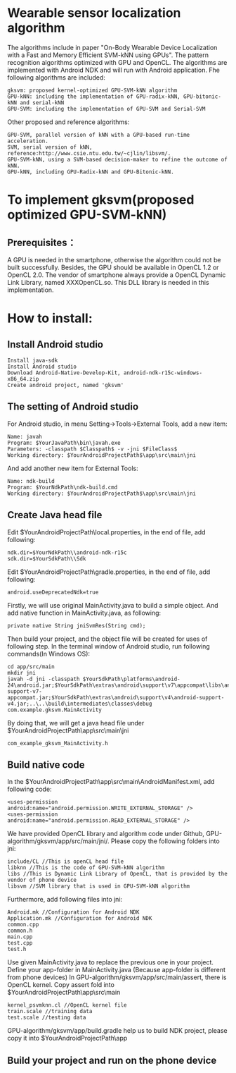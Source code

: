 # Wearable sensor localization algorithm 
The algorithms include in paper "On-Body Wearable Device Localization with a Fast and Memory Efficient SVM-kNN using GPUs". 
The pattern recognition algorithms optimized with GPU and OpenCL. The algorithms are implemented with Android NDK and will run with Android application. Fhe following algorithms are included:
```
gksvm: proposed kernel-optimized GPU-SVM-kNN algorithm
GPU-kNN: including the implementation of GPU-radix-kNN, GPU-bitonic-kNN and serial-kNN
GPU-SVM: including the implementation of GPU-SVM and Serial-SVM
```
Other proposed and reference algorithms:
```
GPU-SVM, parallel version of kNN with a GPU-based run-time acceleration. 
SVM, serial version of kNN, reference:http://www.csie.ntu.edu.tw/~cjlin/libsvm/.
GPU-SVM-kNN, using a SVM-based decision-maker to refine the outcome of kNN.
GPU-kNN, including GPU-Radix-kNN and GPU-Bitonic-kNN.

```

# To implement gksvm(proposed optimized GPU-SVM-kNN)
## Prerequisites：
A GPU is needed in the smartphone, otherwise the algorithm could not be built successfully. Besides, the GPU should be available in OpenCL 1.2 or OpenCL 2.0. The vendor of smartphone always provide a OpenCL Dynamic Link Library, named XXXOpenCL.so. This DLL library is needed in this implementation. 


# How to install:
## Install Android studio
```
Install java-sdk
Install Android studio
Download Android-Native-Develop-Kit, android-ndk-r15c-windows-x86_64.zip
Create android project, named 'gksvm'
```
## The setting of Android studio 
For Android studio, in menu Setting->Tools->External Tools, add a new item:
```
Name: javah
Program: $YourJavaPath\bin\javah.exe
Parameters: -classpath $Classpath$ -v -jni $FileClass$
Working directory: $YourAndroidProjectPath$\app\src\main\jni
```
And add another new item for External Tools:
```
Name: ndk-build
Program: $YourNdkPath\ndk-build.cmd
Working directory: $YourAndroidProjectPath$\app\src\main\jni
```

## Create Java head file
Edit $YourAndroidProjectPath\local.properties, in the end of file, add following:
```
ndk.dir=$YourNdkPath\\android-ndk-r15c
sdk.dir=$YourSdkPath\\Sdk 
```
Edit $YourAndroidProjectPath\gradle.properties, in the end of file, add following:
```
android.useDeprecatedNdk=true
```
Firstly, we will use original MainActivity.java to build a simple object. And add native function in MainActivity.java, as following:
```
private native String jniSvmRes(String cmd);
```
Then build your project, and the object file will be created for uses of following step. In the terminal window of Android studio, run following commands(In Windows OS):
```
cd app/src/main
mkdir jni
javah -d jni -classpath $YourSdkPath\platforms\android-24\android.jar;$YourSdkPath\extras\android\support\v7\appcompat\libs\android-support-v7-appcompat.jar;$YourSdkPath\extras\android\support\v4\android-support-v4.jar;..\..\build\intermediates\classes\debug com.example.gksvm.MainActivity
```
By doing that, we will get a java head file under $YourAndroidProjectPath\app\src\main\jni
```
com_example_gksvm_MainActivity.h
```

## Build native code
In the $YourAndroidProjectPath\app\src\main\AndroidManifest.xml, add following code:
```
<uses-permission android:name="android.permission.WRITE_EXTERNAL_STORAGE" />
<uses-permission android:name="android.permission.READ_EXTERNAL_STORAGE" />
```
We have provided OpenCL library and algorithm code under Github, GPU-algorithm/gksvm/app/src/main/jni/. Please copy the following folders into jni:
```
include/CL //This is openCL head file
libknn //This is the code of GPU-SVM-kNN algorithm
libs //This is Dynamic Link Library of OpenCL, that is provided by the vendor of phone device 
libsvm //SVM library that is used in GPU-SVM-kNN algorithm
```
Furthermore, add following files into jni:
```
Android.mk //Configuration for Android NDK
Application.mk //Configuration for Android NDK
common.cpp
common.h
main.cpp
test.cpp
test.h
```
Use given MainActivity.java to replace the previous one in your project.
Define your app-folder in MainActivity.java (Because app-folder is different from phone devices)
In GPU-algorithm/gksvm/app/src/main/assert, there is OpenCL kernel. Copy assert fold into $YourAndroidProjectPath\app\src\main
```
kernel_psvmknn.cl //OpenCL kernel file
train.scale //training data
test.scale //testing data
```
GPU-algorithm/gksvm/app/build.gradle help us to build NDK project, please copy it into $YourAndroidProjectPath\app

## Build your project and run on the phone device




